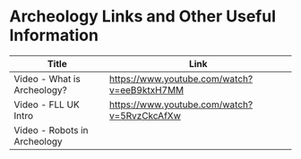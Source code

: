 # Archeology Links and Other Useful Information

| Title                        | Link                                        |
| ---------------------------- | ------------------------------------------- |
| Video - What is Archeology?  | https://www.youtube.com/watch?v=eeB9ktxH7MM |
| Video - FLL UK Intro         | https://www.youtube.com/watch?v=5RvzCkcAfXw |
| Video - Robots in Archeology |                                             |
